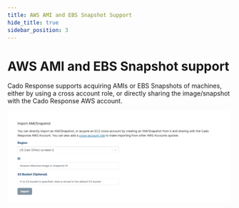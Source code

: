 ```yaml
---
title: AWS AMI and EBS Snapshot Support
hide_title: true
sidebar_position: 3
---
```

# AWS AMI and EBS Snapshot support
Cado Response supports acquiring AMIs or EBS Snapshots of machines, either by using a cross account role, or directly sharing the image/snapshot with the Cado Response AWS account.

![AWS AMI](/img/aws-ami.png)